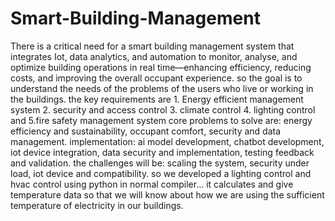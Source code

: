 # Smart-Building-Management
There is a critical need for a smart building management system that integrates Iot, data analytics, and automation to monitor, analyse, and optimize building operations in real time—enhancing efficiency, reducing costs, and improving the overall occupant experience.
so the goal is to understand the needs of the problems of the users who live or working in the buildings.
the key requirements are 1.	Energy efficient management system 2. security and access control 3. climate control 4. lighting control and 5.fire safety management system
core problems to solve are: energy efficiency and sustainability, occupant comfort, security and data management.
implementation: ai model development, chatbot development, iot device integration, data security and implementation, testing feedback and validation.
the challenges will be: scaling the system, security under load, iot device and compatibility.
so we developed a lighting control and hvac control using python in normal compiler... it calculates and give temperature data so that we will know about how we are using the sufficient temperature of electricity in our buildings.

